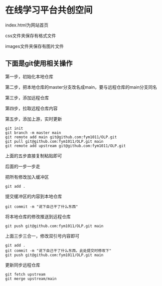 # 在线学习平台共创空间
index.html为网站首页

css文件夹保存有格式文件

images文件夹保存有图片文件

## 下面是git使用相关操作

第一步，初始化本地仓库

第二步，把本地仓库的master分支改名成main，要与远程仓库的main分支同名

第三步，添加远程仓库

第四步，拉取远程仓库内容

第五步，添加上游，实时更新

```
git init
git branch -m master main
git remote add main git@github.com:fym1011/OLP.git
git pull git@github.com:fym1011/OLP.git main
git remote add upstream git@github.com:fym1011/OLP.git
```

上面的五步直接复制粘贴即可

后面的一步一步走

把所有修改加入缓冲区

```
git add .
```

提交缓冲区的内容到本地仓库

```
git commit -m "说下自己干了什么东西"
```

将本地仓库的修改推送到远程仓库

```
git push git@github.com:fym1011/OLP.git main
```

上面三步三合一，修改双引号内容即可

```
git add .
git commit -m "说下自己干了什么东西，此处提交时修改下"
git push git@github.com:fym1011/OLP.git main
```

更新同步远程仓库

```
git fetch upstream
git merge upstream/main
```